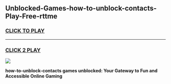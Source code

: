 
## Unblocked-Games-how-to-unblock-contacts-Play-Free-rttme
<h3>
<a href="https://premium76.site?title=how-to-unblock-contacts&ref=21A">CLICK TO PLAY</a></h3>
<hr>

<h3>
<a href="https://premium76.site?title=how-to-unblock-contacts&ref=21A">CLICK 2 PLAY</a>
  
</h3>

<a href="https://premium76.site?title=how-to-unblock-contacts&ref=21A"><img src="https://clearcache.store/games.png"></a>


**how-to-unblock-contacts games unblocked: Your Gateway to Fun and Accessible Online Gaming**
